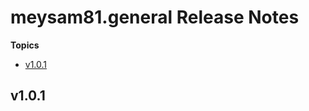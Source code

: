 # meysam81\.general Release Notes

**Topics**

- <a href="#v1-0-1">v1\.0\.1</a>

<a id="v1-0-1"></a>
## v1\.0\.1
